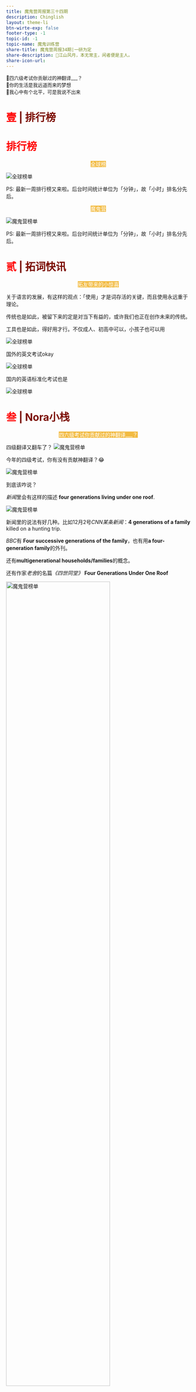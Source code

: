 ```yaml
---
title: 魔鬼营周报第三十四期
description: Chinglish 
layout: theme-li
btn-wirte-exp: false
footer-type: -1
topic-id: -1
topic-name: 魔鬼训练营
share-title: 魔鬼营周报34期|一研为定
share-description: 🌟江山风月，本无常主，闲者便是主人。
share-icon-url: 
---
```


<div style="font-size:13px; border: 1px lightgrey">
🌟四六级考试你贡献过的神翻译___？<br>
🌟你的生活是我远道而来的梦想<br>
🌟我心中有个北平，可是我说不出来


</div>


<h1 style="color:red">壹 <span style="color:rgb(123, 12, 0);">| 排行榜</span> </h1>

</div>

<h1 style="color:red">排行榜</h1>

<p style="text-align:center"><span style="background: rgb(242, 187, 66);color:#fff; font-size: ">全球榜</span></p>

<img src="./asset/34/global34.jpeg" alt="全球榜单">

PS: 最新一周排行榜又来啦。后台时间统计单位为「分钟」，故「小时」排名分先后。

<p style="text-align:center"><span style="background: rgb(242, 187, 66);color:#fff; font-size: ">魔鬼营</span></p>

<img src="./asset/34/devil34.jpeg" alt="魔鬼营榜单">

PS: 最新一周排行榜又来啦。后台时间统计单位为「分钟」，故「小时」排名分先后。

<h1 style="color:red">贰 <span style="color:rgb(123, 12, 0);">| 拓词快讯</span> </h1>

<p style="text-align:center"><span style="background: rgb(242, 187, 66);color:#fff; font-size: ">拓友带来的小惊喜</span></p>

关于语言的发展，有这样的观点：「使用」才是词存活的关键，而且使用永远重于理论。 

传统也是如此，被留下来的定是对当下有益的，或许我们也正在创作未来的传统。 

工具也是如此，得好用才行。不仅成人、初高中可以，小孩子也可以用

<img src="./asset/34/xiaopengyou.png" alt="全球榜单">

国外的英文考试okay

<img src="./asset/34/pet.png" alt="全球榜单">

国内的英语标准化考试也是

<img src="./asset/34/siliuji.jpg" alt="全球榜单">

<h1 style="color:red">叁 <span style="color:rgb(123, 12, 0);">| Nora小栈</span> </h1>

<p style="text-align:center"><span style="background: rgb(242, 187, 66);color:#fff; font-size: ">四六级考试你贡献过的神翻译___？</span></p>

四级翻译又翻车了？
<img src="./asset/34/sishi1.jpg" alt="魔鬼营榜单">

今年的四级考试，你有没有贡献神翻译？😂

<img src="./asset/34/sishitongtang.jpeg" alt="魔鬼营榜单">

到底该咋说？

<i>新闻</i>里会有这样的描述 <b>four generations living under one roof</b>.

<img src="./asset/34/underoneroof.jpeg" alt="魔鬼营榜单">

新闻里的说法有好几种。比如12月2号<i>CNN某条新闻</i>：<b>4 generations of a family</b> killed on a hunting trip. 

<i>BBC</i>有 <b>Four successive generations of the family</b>，也有用<b>a four-generation family</b>的外刊。

还有<b>multigenerational households/families</b>的概念。

还有作家<i>老舍</i>的名篇<i>《四世同堂》</i> <b>Four Generations Under One Roof</b>

<img src="./asset/34/laoshe.jpg" alt="魔鬼营榜单" style="width:75%">

不止于四级，以上供参考的翻译其实可以有延伸

<i>爱默生</i>评价<i>莎士比亚</i>的戏剧，有这样的一句

<div style="text-align:left; background: whitesmoke;padding:15px;font-size:12px; font-family:verdana;border: 1px lightgrey">
He clothed the creatures of his legend with form and sentiments, as if they were people who had lived <b>under his roof</b>; and few real men have left such distinct characters as these fictions.
</div>

这里的as if they were people who had lived <i>under his roof</i>，说的是莎翁好像和他笔下的传奇人物<i>在一个屋檐下生活</i>过一样。

比如<i>Salon</i>有提到这样一句，

<div style="text-align:left; background: whitesmoke;padding:15px;font-size:12px; font-family:verdana;border: 1px lightgrey">
Most warriors are in their late teens or early 20s; by the time they’ve died, three more generations have come of age, suggesting, if Toynbee was right, <b>a four-generation gap</b> between “great wars.”
</div>

再如大家讲起戏剧<i>罗密欧与朱丽叶</i>， 说男主角和女主角两家是
<div style="text-align:left; background: whitesmoke;padding:15px;font-size:12px; font-family:verdana;border: 1px lightgrey">
<i>families at war <b>for many generations</b></i>
</div>

说他们的爱情悲剧是
<div style="text-align:left; background: whitesmoke;padding:15px;font-size:12px; font-family:verdana;border: 1px lightgrey">
<i>tragic love destroyed by family hatreds has endured <b>from generation to generation</b></i>
</div>

那世仇、宿怨，这种长期积累下来的情绪是不是也可以借鉴以上来翻译咧？

再啰嗦一点点，来自nora的个人感觉，越是上好的英文，和中文一比较，越觉相似和契合。比如丘吉尔的文字：

<div style="text-align:left; background: whitesmoke;padding:15px;font-size:12px; font-family:verdana;border: 1px lightgrey">
I soon <b>scrambled</b> out on the other side, and found myself surrounded by an agitated crowd of younger boys. 
</div>

在拓词搜索scramble, 第2条释义是：
<div style="text-align:left; background: whitesmoke;padding:15px;font-size:12px; font-family:verdana;border: 1px lightgrey">
If you <b>scramble</b> to a different place or position, you move there in a <i>hurried</i>, <i>awkward</i> way.
</div>

<img src="./asset/34/scramble.jpg" alt="魔鬼营榜单">

很迅速、笨拙又狼狈，和丘吉尔的文字场景也契合。 若是翻译成中文代替<i>手脚并用</i>恰恰好，搜单词图片更是瞬间就能明了。

若是从中文译向英文，很有可能会特别长，而且是<b>scramble</b>的可能性特别低。那种紧急情况下发生的<i>连滚带爬</i>用<b>scramble</b>好像也挺合适，属于<i>hurried</i>, <i>awkward</i>的范畴，而且也是手和脚一起用。

所以nora觉得有些很好很好的翻译呀，放中文放英文都不造作的那种，不是刻意求来的🤣。看拓词柯林斯的例句，有些中英文对照倒是越看越妥帖，例如👇下面的<i>见利忘义</i>

<img src="./asset/34/jianliwangyi.jpg" alt="魔鬼营榜单">
<br>

<h1 style="color:red">你的生活<span style="color:rgb(123, 12, 0);">|是我远道而来的梦想
 </span> </h1>

<p style="text-align:center"><span style="background: rgb(242, 187, 66);color:#fff; font-size: ">我心中有个北平，可是我说不出来</span></p>

空气非常寒冷，似乎有雪的味道。北京又下雪了，小兔子嚷嚷着说要去故宫看雪。 

似乎北京的好，一下雪就格外明显。北京的好，我有点说不上来，说得出的好像都太肤浅🤦‍♀️。

林语堂1937年发表在《<i>纽约时报</i>》的<i>Captive Peiping Holds the Soul</i>写的是：

<div style="text-align:left; background: whitesmoke;padding:15px;font-size:12px; font-family:verdana;border: 1px lightgrey">
<i>Peiping is like a grand old tree</i>, whose roots stretch deep into the earth and draw substenance from it.... <br><i>How can a Peiping resident describe Peiping, so old and so grand</i>?
</div>

老舍也说过类似的话，<i>我心中有个北平，可是我说不出来</i>
<div style="text-align:left; background: whitesmoke;padding:15px;font-size:12px; font-family:verdana;border: 1px lightgrey">
There is a Beijing in my heart, but I can't articulate it.
</div>

倒是两个人都写了关于北京的书，林语堂的<i>Moment in Peking京华烟云</i>，老舍有<i>四世同堂</i>。

国际声誉上，林语堂首先是一个英文作家，老舍是中文作家。

林语堂曾自我介绍：“<i>我的长处是对外国人讲中国文化，而对中国人讲外国文化</i>。”

林语堂出生于福建，爸爸是乡村的牧师，小时候接触的第一本书是英文的圣经，小学和中学上的都是教会学校， 大学读的是上海圣约翰大学神学系。

大学毕业的林语堂，<i>英文卓越，中文一般</i>。自传里，他描述初到北京：
<div style="text-align:left; background: whitesmoke;padding:15px;font-size:12px; font-family:verdana;border: 1px lightgrey">
“因为我上教会学校，把国文忽略了。结果是中文弄得仅仅<i>半通</i>……我当时就那样投身到中国的文化中心北平，你想象我的窘态吧。”
<p align="right"><small>出自林语堂</small></p>
</div>

到北京之后，林语堂花了很多功夫去研究中国的传统文化，还“顺便”翻译了《<i>红楼梦</i>》 

<div style="text-align:left; background: whitesmoke;padding:15px;font-size:12px; font-family:verdana;border: 1px lightgrey">
首先，我看《<i>红楼梦</i>》，借此学北京话。<br>袭人和晴雯的语言之美，使多少想写白话的中国人感到脸上无光。

<p align="right"><small>出自林语堂</small></p>

</div>

林语堂的一生，在美国待的时间最长。某种意义上，林语堂对于北京或者中国古典文化的了解，属于“刻意练习”之后的“后天习得”，和老舍的情况自然不同。

都德说法语最美不切实际，是因为他就会这一种语言。一样地，若是说想了解北平或者去知晓传统的中国文化，看一个作者估计也不够。

综合不同背景的人写的文字，可能会更全面，比如像林语堂和老舍这两位大师。甚至也可以看外国人写的中国，比如作家<i>毛姆</i>、<i>赛珍珠</i>还有<i>Nora Waln</i>等。

夏天Nora在日签里提到过这位同名的作家，她的<i>Flower Diary花事记忆</i>被收录在<i>《西南联大英文课》</i>。

Nora Waln20多岁时，从美国前往中国，去的是她的养母家，养母是当时中国某个大家族的当家主母。她在养母家生活了12年。

Nora Waln的小说<i>The House of Exile</i>，写的是中国大家族的生活，内容依照了她在中国的生活经历。 

里面有很多关于中国的细碎往事，比如在Flower Diary里讲中国文化里<i>每个月份都有当令的花草</i>：
<div style="text-align:left; background: whitesmoke;padding:15px;font-size:12px; font-family:verdana;border: 1px lightgrey">
According to Chinese legend, <i>a flower presides over each month of the year</i>, celebrating her anniversary on the fifth day after the rise of the new moon. 

<p align="right"><small>出自<i>Nora Waln</i>的<i>Flower Diary</i></small></i></p>

</div>

就连<i>华</i>夏的来源，也似乎也有花有关。

在古代，花不叫花，叫<i>华</i>。<i>说文解字</i>里，没有花，但是有<i>华</i>。 诗经说，「桃之夭夭灼灼其<i>华</i>」。四字成语「<i>荣华富贵</i>」，<i>富贵</i>自然相应，<i>荣华</i>也是。<i>荣</i>可对应白居易的诗<i>离离原上草，一岁一枯<b>荣</b></i>。 「春<i>华</i>秋实」也是，春秋、华实各自相对。

书里所写，<i>一月</i><b>水仙</b>当令，<i>二月</i><b>紫罗兰</b>，<i>三月</i><b>桃花</b>。
<div style="text-align:left; background: whitesmoke;padding:15px;font-size:12px; font-family:verdana;border: 1px lightgrey">
<b>Narcissus</b> is hostess of the <i>first month</i>, <br><b>violet</b> of the <i>second</i>, <br><b>peach blossom</b> of the <i>third</i>, <br>which is a favorite month for weddings. 

<p align="right"><small>出自<i>Nora Waln</i>的<i>Flower Diary</i></small></i></p>

</div>

<i>四月</i><b>牡丹</b>盛开，却是<b>蔷薇花</b>当令。 

或许是因为<b>牡丹</b>花太<i>强势富贵</i>，不如<i>走入寻常百姓家</i>的<b>蔷薇花</b>。

<div style="text-align:left; background: whitesmoke;padding:15px;font-size:12px; font-family:verdana;border: 1px lightgrey">
<b>Peony</b> gives her name to the <i>fourth month</i>, <br>but <b>rose</b> presides over the month.<br> 
This is <b>because</b> “the peony is the <i>millionaire's flower</i>,<br> <b>symbol of</b> <i><u>riches and power</u></i>; <br><b>but</b> the lovely <i>rose belongs to everyone</i>,<br> as she graces cottage and palace impartially with her beauty”. 

<p align="right"><small>出自<i>Nora Waln</i>的<i>Flower Diary</i></small></i></p>

</div>

<i>五月</i>是<b>茉莉花</b>。

<i>六月</i>当令的是<b>莲花</b>，代表<i>高洁</i>。2019年12月14日的<b>六级翻译</b>题里的<i>荷花出淤泥而不染</i>怎么翻译？Nora Waln的这段描写倒是完美对应上了。
<div style="text-align:left; background: whitesmoke;padding:15px;font-size:12px; font-family:verdana;border: 1px lightgrey">
 The <b>lotus</b>, <b>symbol of</b> <i>purity</i> because she <u><i>grows out of the mud and is not soiled</i></u>.
</div>

<i>七月</i>是可以入药的<b>凤仙花</b>。 

<i>八月</i><b>桂花</b>香。 

<i>九月</i>是<b>菊</b>。

文人雅士爱菊，Nora Waln用<i>beloved</i>来写，倒是有几分宠爱的感觉，一下子觉得<i>一本正经</i>的文人们还挺<i>可爱有趣</i>😂。

<div style="text-align:left; background: whitesmoke;padding:15px;font-size:12px; font-family:verdana;border: 1px lightgrey">
The gentle <b>jasmine</b> is hostess of the <i>fifth month</i>.<br><b> The lotus</b>, <b>symbol of</b> <i>purity</i> because <br>she <u><i>grows out of the mud</i> and is <i>not soiled</i></u>,<br> reigns over the <i>sixth month</i>;<br> <b>balsam</b>, famous for <i><u>healing virtues</u></i>, over the <i>seventh</i>;<br> <b>cassia flower</b>, so <i><u>small but so fragrant</u></i>, over the <i>eighth</i>;<br> <b>chrysanthemum</b>, <i><u>beloved of scholars</u></i>, over the <i>ninth</i>. 

<p align="right"><small>出自<i>Nora Waln</i>的<i>Flower Diary</i></small></i></p>

</div>

<i>十月</i><b>万寿菊</b>，常被误译为金盏花。金盏花叫做Pot Marigod，有时候pot会被省略。其实两者差别挺大的（看叶子）。

<img src="./asset/34/jinzhanwanshouju.jpg" alt="魔鬼营榜单">

<center><small>左边: 金盏花|右边:万寿菊</small></center>

<i>十一月</i>，<b>山茶</b>当令。

<i>十二月</i>，<b>梅花</b>。 

<div style="text-align:left; background: whitesmoke;padding:15px;font-size:12px; font-family:verdana;border: 1px lightgrey"> 
Bright cheerful <b>marigold</b> is hostess of the <i>tenth month</i>;<br> <b>camellia</b> of the <i>eleventh</i>;<br> the flowering winter <b>plum</b>,<br> whose petals are like the snowflakes,<br> of the <i>twelfth</i>. 


<p align="right"><small>出自<i>Nora Waln</i>的<i>Flower Diary</i></small></i></p>

</div>

恰如Nora Waln所写，花草之于中国人，从古至今一直都是饱含深意。

从<b>离骚</b>的<i>香草、美人</i>到<b>牡丹亭</b>的<i>如花美眷,似水流年</i>，从<i>岁寒三友</i>到<i>梅妻鹤子</i>...

<div style="text-align:left; background: whitesmoke;padding:15px;font-size:12px; font-family:verdana;border: 1px lightgrey"> 
<b>Poetry</b> and <b>art</b> through the centuries have endowed each <i>tree</i>, <i>vine</i>, and <i>plant</i> with <b>a symbolic significance</b>, and the cultured are guided by this in their arrangement. 

<p align="right"><small>出自<i>Nora Waln</i>的<i>Flower Diary</i></small></i></p>

</div>

连赏花都如此，不意外传统中国人还有赏月听雨的闲情雅致。

电影《<i>无问西东</i>》最打动Nora的是<i>静坐听雨</i>那一幕：虽是乱世下的悠闲，反而透露出一种笃定。

<img src="./asset/34/wuwendongxi.jpeg" alt="魔鬼营榜单">

有时候呀，看似无用的事，比如这种悠闲，反而让人更专注。 

Nora是，古人的文字越看心越静，当代的好多书，却是越看越心乱。

那时候的人，多"闲"呀😂。

愿意花时间守着花开；听一场雨，等空气清明；会相约赏花等月圆、等雪来。可是也是他们，才是林语堂笔下的经典中国人。 

Nora也想成为这样的人，时刻自然流露<i>松弛感，人一点都不紧绷</i>。

<i>江山风月，本无常主，闲者便是主人</i>。

不紧张、从容自然的这种<i>悠闲</i>，其实是一种<i>主宰感</i>。

愿你也是如此，2020年考研要来了，<i>笃定</i>如你，加油 (ง •̀_•́)ง

<img src="./asset/34/yiyanweid.png" alt="魔鬼营榜单">




